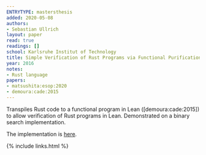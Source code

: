 ```yaml
---
ENTRYTYPE: mastersthesis
added: 2020-05-08
authors:
- Sebastian Ullrich
layout: paper
read: true
readings: []
school: Karlsruhe Institut of Technology
title: Simple Verification of Rust Programs via Functional Purification
year: 2016
notes:
- Rust language
papers:
- matsushita:esop:2020
- demoura:cade:2015
---
```


Transpiles Rust code to a functional program in Lean ([demoura:cade:2015])
to allow verification of Rust programs in Lean.
Demonstrated on a binary search implementation.

The implementation is [here](https://github.com/Kha/electrolysis).

{% include links.html %}
